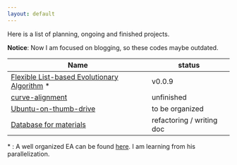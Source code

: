 ```yaml
---
layout: default
---
```


Here is a list of planning, ongoing and finished projects.

**Notice**: Now I am focused on blogging, so these codes maybe outdated.

| Name                                                         | status                    |
| ------------------------------------------------------------ | ------------------------- |
| [Flexible List-based Evolutionary Algorithm](https://github.com/zhengfangxing/flea) * | v0.0.9                    |
| [curve-alignment](https://github.com/zhengfangxing/curve-alignment) | unfinished                |
| [Ubuntu-on-thumb-drive](https://github.com/zhengfangxing/Ubuntu-on-thumb-drive) | to be organized           |
| [Database for materials](https://github.com/zhengfangxing/database) | refactoring / writing doc |

\* : A well organized EA can be found [here](https://github.com/PytLab/gaft). I am learning from his parallelization.